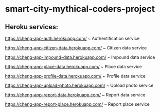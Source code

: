 # smart-city-mythical-coders-project

## Heroku services:
https://cheng-app-auth.herokuapp.com/          ~ Authentification service

https://cheng-app-citizen-data.herokuapp.com/  ~ Citizen data service

https://cheng-app-impound-data.herokuapp.com/  ~ Impound data service

https://cheng-app-place-data.herokuapp.com/    ~ Place data service

https://cheng-app-profile-data.herokuapp.com/    ~ Profile data service

https://cheng-app-upload-photo.herokuapp.com/    ~ Upload photo service

https://cheng-app-report-data.herokuapp.com/    ~ Report data service

https://cheng-app-report-place.herokuapp.com/    ~ Report place service
